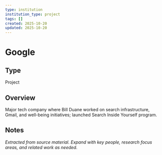 ```yaml
---
type: institution
institution_type: project
tags: []
created: 2025-10-20
updated: 2025-10-20
---
```


# Google

## Type

Project

## Overview

Major tech company where Bill Duane worked on search infrastructure, Gmail, and well-being initiatives; launched Search Inside Yourself program.

## Notes

*Extracted from source material. Expand with key people, research focus areas, and related work as needed.*
